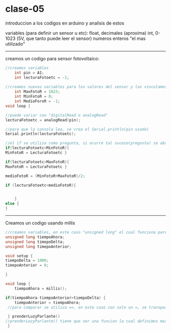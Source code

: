 # clase-05

introduccion a los codigos en arduino y analisis de estos

variables (para definir un sensor u etc):
float,  decimales (aproxima)
int,  0-1023 (5V, que tanto puede leer el sensor) numeros enteros "el mas utilizado"

----------------------------------------------------------------------------------------------------------------------------------
creamos un codigo para sensor fotovoltaico:
```cpp
//creamos variables
	int pin = A1;
	int lecturaFotoetc = -1;
	
//creamos nuevas variables para los valores del sensor y las vinculamos con los valores que pueden leer los sensores
	int MaxFotoR = 1023;
	int MinFotoR = 0;
	int MedioForoR = -1;
void loop {

//puede variar con "digitalRead o analogRead"
lecturaFotoetc = analogRead(pin);

//para que la consola lea, se crea el Serial.println(pin usado)
Serial.println(lecturaFotoetc);	

//el if se utiliza como pregunta, si ocurre tal suceso(pregunta) se abre corchete y se escribe el resultado/solucion
if(lecturaFotoetc<MinFotoR){
MinFotoR = LecturaFotoetc }

if(lecturaFotoetc>MaxFotoR){
MaxFotoR = LecturaFotoetc }

medioFotoR = (MinFotoR+MaxFotoR)/2;

if (lecturaFotoetc<medioFotoR){


	}
else {
}
```
-------------------------------------------------------------------------------------------------------------------------------------

Creamos un codigo usando millis

```cpp
//creamos variables, en este caso "unsigned long" el cual funciona parecido al "int"
unsigned long tiempoAhora;
unsigned long timepoDelta;
unsigned long timepoAnterior;

void setup {
tiempoDelta = 1000;
timepoAnterior = 0;

}

void loop {
	tiempoAhora = millis();

if(tiempoAhora-tiempoAnterior>tiempoDelta) {
	tiempoAnterior = tiempoAhora;
 //para comparar se utiliza ==, en este caso con solo un =, se transpasa su valor

 } prenderLuzyParlante()
//prenderLezyParlante() tiene que ser una funcion la cual definimos mas arriba pero que no haremos en este codigo (imaginarse que funciona)
 }

```
